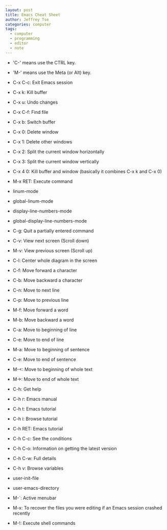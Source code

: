 ```yaml
---
layout: post
title: Emacs Cheat Sheet
author: Jeffrey Tse
categories: computer
tags:
  - computer
  - programming
  - editor
  - note
---
```


- 'C-' means use the CTRL key.
- 'M-' means use the Meta (or Alt) key.

- C-x C-c: Exit Emacs session
- C-x k: Kill buffer
- C-x u: Undo changes

- C-x C-f: Find file

- C-x b: Switch buffer
- C-x 0: Delete window
- C-x 1: Delete other windows
- C-x 2: Split the current window horizontally
- C-x 3: Split the current window vertically
- C-x 4 0: Kill buffer and window (basically it combines C-x k and C-x 0)

- M-x RET: Execute command

- linum-mode
- global-linum-mode
- display-line-numbers-mode
- global-display-line-numbers-mode

- C-g: Quit a partially entered command

- C-v: View next screen (Scroll down)
- M-v: View previous screen (Scroll up)
- C-l: Center whole diagram in the screen
- C-f: Move forward a character
- C-b: Move backward a character
- C-n: Move to next line
- C-p: Move to previous line
- M-f: Move forward a word
- M-b: Move backward a word
- C-a: Move to beginning of line
- C-e: Move to end of line
- M-a: Move to beginning of sentence
- C-e: Move to end of sentence
- M-<: Move to beginning of whole text
- M->: Move to end of whole text

- C-h: Get help
- C-h r: Emacs manual
- C-h t: Emacs tutorial
- C-h i: Browse tutorial
- C-h RET: Emacs tutorial
- C-h C-c: See the conditions
- C-h C-o: Information on getting the latest version
- C-h C-w: Full details

- C-h v: Browse variables

- user-init-file
- user-emacs-directory

- M-\`: Active menubar
- M-x: To recover the files you were editing if an Emacs session crashed recently
- M-!: Execute shell commands
